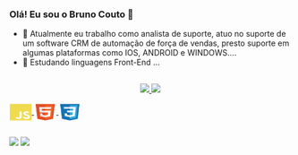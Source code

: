 ### Olá! Eu sou o Bruno Couto 👋

- 🔭 Atualmente eu trabalho como analista de suporte, atuo no suporte de um software CRM de automação de força de vendas,
presto suporte em algumas plataformas como IOS, ANDROID e WINDOWS....
- 🌱 Estudando linguagens Front-End ...


##

<div>
  <div align="center"/>
    <a href="https://github.com/Bcouto19">
    <img  height="180px" src="https://github-readme-stats.vercel.app/api?username=Bcouto19&show_icons=true&theme=dark&include_all_commits=true&count_private=true"/>
    <img  height="180px" src="https://github-readme-stats.vercel.app/api/top-langs/?username=Bcouto19&layout=compact&langs_count=7&theme=dark"/>
  </div>
 </div>
<div style="display: inline_block"><br>
  <img align="center" alt="Couto-Js" height="30" width="40" src="https://raw.githubusercontent.com/devicons/devicon/master/icons/javascript/javascript-plain.svg">
  <img align="center" alt="Couto-HTML" height="30" width="40" src="https://raw.githubusercontent.com/devicons/devicon/master/icons/html5/html5-original.svg">
  <img align="center" alt="Couto-CSS" height="30" width="40" src="https://raw.githubusercontent.com/devicons/devicon/master/icons/css3/css3-original.svg">
</div>


##

<div>
  <a href = "mailto:brunocouto0405@gmail.com.com"><img src="https://img.shields.io/badge/-Gmail-%23333?style=for-the-badge&logo=gmail&logoColor=white" target="_blank"></a>
  <a href="https://www.linkedin.com/in/bruno-couto-7521a4220/" target="_blank"><img src="https://img.shields.io/badge/-LinkedIn-%230077B5?style=for-the-badge&logo=linkedin&logoColor=white" target="_blank"></a> 
</div>
  
